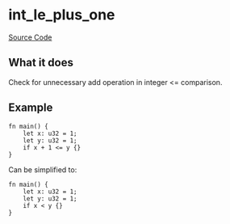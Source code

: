 # int_le_plus_one

[Source Code](https://github.com/software-mansion/cairo-lint/tree/main/crates/cairo-lint-core/src/lints/int_op_one.rs#L133)

## What it does

Check for unnecessary add operation in integer <= comparison.

## Example

```cairo
fn main() {
    let x: u32 = 1;
    let y: u32 = 1;
    if x + 1 <= y {}
}
```

Can be simplified to:

```cairo
fn main() {
    let x: u32 = 1;
    let y: u32 = 1;
    if x < y {}
}
```
